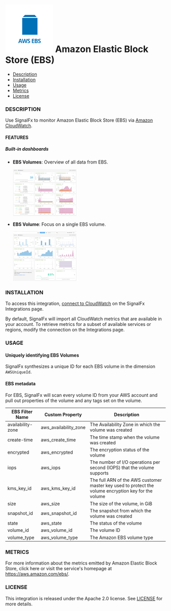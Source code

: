 # ![](./img/integration_awsebs.png) Amazon Elastic Block Store (EBS)

- [Description](#description)
- [Installation](#installation)
- [Usage](#usage)
- [Metrics](#metrics)
- [License](#license)

### DESCRIPTION

Use SignalFx to monitor Amazon Elastic Block Store (EBS) via [Amazon CloudWatch](https://github.com/signalfx/integrations/tree/master/aws)[](sfx_link:aws).

#### FEATURES

##### Built-in dashboards

- **EBS Volumes**: Overview of all data from EBS.

  [<img src='./img/dashboard_ebs_volumes.png' width=200px>](./img/dashboard_ebs_volumes.png)

- **EBS Volume**: Focus on a single EBS volume.

  [<img src='./img/dashboard_ebs_volume.png' width=200px>](./img/dashboard_ebs_volume.png)

### INSTALLATION

To access this integration, [connect to CloudWatch](https://github.com/signalfx/integrations/tree/master/aws)[](sfx_link:aws) on the SignalFx Integrations page.

By default, SignalFx will import all CloudWatch metrics that are available in your account. To retrieve metrics for a subset of available services or regions, modify the connection on the Integrations page.

### USAGE

#### Uniquely identifying EBS Volumes

SignalFx synthesizes a unique ID for each EBS volume in the dimension `AWSUniqueId`.

#### EBS metadata

For EBS, SignalFx will scan every volume ID from your AWS account and pull out properties of the volume and any tags set on the volume.

| EBS Filter Name	| Custom Property	| Description |
|-----------------|-----------------|-------------|
| availability-zone	| aws\_availability\_zone |	The Availability Zone in which the volume was created |
| create-time	| aws\_create\_time |	The time stamp when the volume was created |
| encrypted	| aws_encrypted |	The encryption status of the volume |
| iops	| aws\_iops | The number of I/O operations per second (IOPS) that the volume supports |
| kms_key_id	| aws\_kms\_key\_id | The full ARN of the AWS customer master key used to protect the volume encryption key for the volume |
| size	| aws\_size | The size of the volume, in GiB |
| snapshot_id	| aws\_snapshot\_id |	The snapshot from which the volume was created |
| state	| aws\_state |	The status of the volume |
| volume_id	| aws\_volume\_id |	The volume ID |
| volume_type	| aws\_volume\_type |	The Amazon EBS volume type |

### METRICS

For more information about the metrics emitted by Amazon Elastic Block Store, click here or visit the service's homepage at https://aws.amazon.com/ebs/.

### LICENSE

This integration is released under the Apache 2.0 license. See [LICENSE](./LICENSE) for more details.
